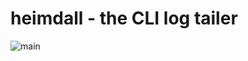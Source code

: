 # heimdall - the CLI log tailer
![main](https://github.com/gojoGS/heimdall/actions/workflows/rust.yml/badge.svg)
